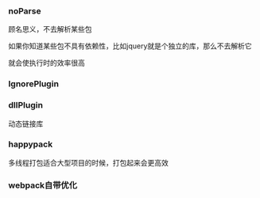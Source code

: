 ### noParse
顾名思义，不去解析某些包

如果你知道某些包不具有依赖性，比如jquery就是个独立的库，那么不去解析它

就会使执行时的效率很高


### IgnorePlugin


### dllPlugin
动态链接库


### happypack
多线程打包适合大型项目的时候，打包起来会更高效

### webpack自带优化
